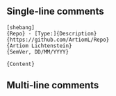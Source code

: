 ## Single-line comments
```
[shebang]
{Repo} - [Type:]{Description}
{https://github.com/ArtiomL/Repo}
{Artiom Lichtenstein}
{SemVer, DD/MM/YYYY}

{Content}
```

## Multi-line comments
```

```
